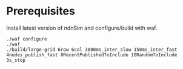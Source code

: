 Prerequisites
=============

Install latest version of ndnSim and configure/build with waf.

```
./waf configure
./waf
./build/large-grid 6row 6col 3000ms_inter_slow 150ms_inter_fast 4nodes_publish_fast 0RecentPublishedToInclude 10RandomToInclude 3s_stop
```
